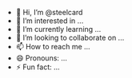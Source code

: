 - 👋 Hi, I’m @steelcard
- 👀 I’m interested in ...
- 🌱 I’m currently learning ...
- 💞️ I’m looking to collaborate on ...
- 📫 How to reach me ...
- 😄 Pronouns: ...
- ⚡ Fun fact: ...

<!---
steelcard/steelcard is a ✨ special ✨ repository because its `README.md` (this file) appears on your GitHub profile.
You can click the Preview link to take a look at your changes.
--->
